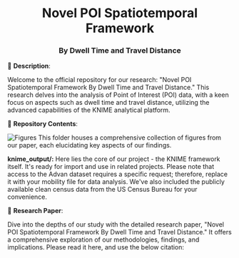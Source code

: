 <h1 align="center">Novel POI Spatiotemporal Framework</h1>
<h3 align="center">By Dwell Time and Travel Distance</h3>

📖 **Description**:

Welcome to the official repository for our research: "Novel POI Spatiotemporal Framework By Dwell Time and Travel Distance." This research delves into the analysis of Point of Interest (POI) data, with a keen focus on aspects such as dwell time and travel distance, utilizing the advanced capabilities of the KNIME analytical platform.

📁 **Repository Contents**:

![Figures](figures/name_of_your_figure_file.png)
This folder houses a comprehensive collection of figures from our paper, each elucidating key aspects of our findings.

**knime_output/:** Here lies the core of our project - the KNIME framework itself. It's ready for import and use in related projects. Please note that access to the Advan dataset requires a specific request; therefore, replace it with your mobility file for data analysis. We've also included the publicly available clean census data from the US Census Bureau for your convenience.

📜 **Research Paper**:

Dive into the depths of our study with the detailed research paper, "Novel POI Spatiotemporal Framework By Dwell Time and Travel Distance." It offers a comprehensive exploration of our methodologies, findings, and implications. Please read it here, and use the below citation:

